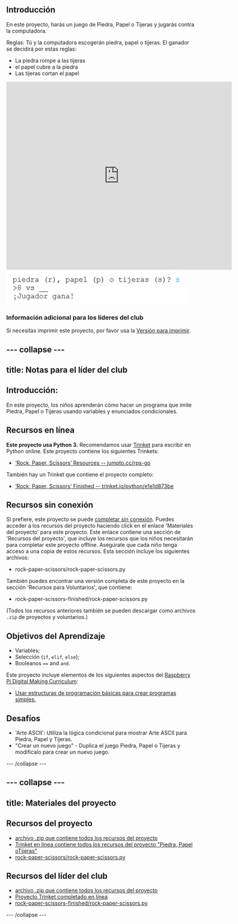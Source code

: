 ## Introducción

En este proyecto, harás un juego de Piedra, Papel o Tijeras y jugarás contra la computadora.

Reglas: Tú y la computadora escogerán piedra, papel o tijeras. El ganador se decidirá por estas reglas:

* La piedra rompe a las tijeras
* el papel cubre a la piedra
* Las tijeras cortan el papel

<div class="trinket">
  <iframe src="https://trinket.io/embed/python/e1e1d873be?outputOnly=true&start=result" width="600" height="500" frameborder="0" marginwidth="0" marginheight="0" allowfullscreen>
  </iframe>
  <img src="images/rps-final.png">
</div>

### Información adicional para los líderes del club

Si necesitas imprimir este proyecto, por favor usa la [Versión para imprimir](https://projects.raspberrypi.org/en/projects/rock-paper-scissors/print).

## \--- collapse \---

## title: Notas para el líder del club

## Introducción:

En este proyecto, los niños aprenderán cómo hacer un programa que imite Piedra, Papel o Tijeras usando variables y enunciados condicionales.

## Recursos en línea

**Este proyecto usa Python 3.** Recomendamos usar [Trinket](https://trinket.io/) para escribir en Python online. Este proyecto contiene los siguientes Trinkets:

* [‘Rock, Paper, Scissors’ Resources -- jumpto.cc/rps-go](http://jumpto.cc/rps-go)

También hay un Trinket que contiene el proyecto completo:

* [‘Rock, Paper, Scissors’ Finished -- trinket.io/python/e1e1d873be](https://trinket.io/python/e1e1d873be)

## Recursos sin conexión

Si prefiere, este proyecto se puede [completar sin conexión](https://www.codeclubprojects.org/en-GB/resources/python-working-offline/). Puedes acceder a los recursos del proyecto haciendo click en el enlace 'Materiales del proyecto' para este proyecto. Este enlace contiene una sección de 'Recursos del proyecto', que incluye los recursos que los niños necesitarán para completar este proyecto offline. Asegúrate que cada niño tenga acceso a una copia de estos recursos. Esta sección incluye los siguientes archivos:

* rock-paper-scissors/rock-paper-scissors.py

También puedes encontrar una versión completa de este proyecto en la sección 'Recursos para Voluntarios', que contiene:

* rock-paper-scissors-finished/rock-paper-scissors.py

(Todos los recursos anteriores también se pueden descargar como archivos `.zip` de proyectos y voluntarios.)

## Objetivos del Aprendizaje

* Variables;
* Selección (`if`, `elif`, `else`); 
* Booleanos `==` and `and`.

Este proyecto incluye elementos de los siguientes aspectos del [Raspberry Pi Digital Making Curriculum](http://rpf.io/curriculum):

* [Usar estructuras de programación básicas para crear programas simples.](https://www.raspberrypi.org/curriculum/programming/creator)

## Desafíos

* 'Arte ASCII': Utiliza la lógica condicional para mostrar Arte ASCII para Piedra, Papel y Tijeras. 
* "Crear un nuevo juego" - Duplica el juego Piedra, Papel o Tijeras y modifícalo para crear un nuevo juego. 

\--- /collapse \---

## \--- collapse \---

## title: Materiales del proyecto

## Recursos del proyecto

* [archivo .zip que contiene todos los recursos del proyecto](resources/rock-paper-scissors-project-resources.zip)
* [Trinket en línea contiene todos los recursos del proyecto "Piedra, Papel oTijeras"](http://jumpto.cc/rps-go)
* [rock-paper-scissors/rock-paper-scissors.py](resources/rock-paper-scissors-rock-paper-scissors.py)

## Recursos del líder del club

* [archivo .zip que contiene todos los recursos del proyecto](resources/rock-paper-scissors-volunteer-resources.zip)
* [Proyecto Trinket completado en línea](https://trinket.io/python/e1e1d873be)
* [rock-paper-scissors-finished/rock-paper-scissors.py](resources/rock-paper-scissors-finished-rock-paper-scissors.py)

\--- /collapse \---